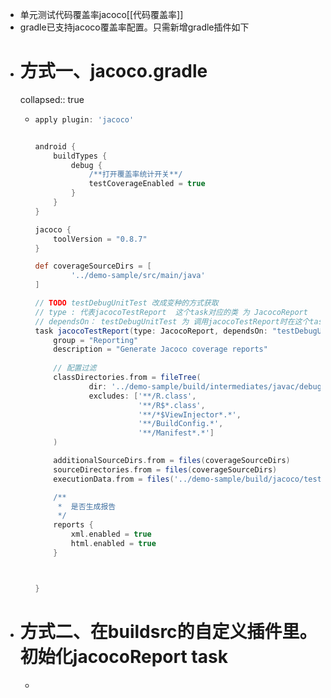 - 单元测试代码覆盖率jacoco[[代码覆盖率]]
- gradle已支持jacoco覆盖率配置。只需新增gradle插件如下
- # 方式一、jacoco.gradle
  collapsed:: true
	- ```groovy
	  apply plugin: 'jacoco'
	  
	  
	  android {
	      buildTypes {
	          debug {
	              /**打开覆盖率统计开关**/
	              testCoverageEnabled = true
	          }
	      }
	  }
	  
	  jacoco {
	      toolVersion = "0.8.7"
	  }
	  
	  def coverageSourceDirs = [
	          '../demo-sample/src/main/java'
	  ]
	  
	  // TODO testDebugUnitTest 改成变种的方式获取
	  // type : 代表jacocoTestReport  这个task对应的类 为 JacocoReport
	  // dependsOn： testDebugUnitTest 为 调用jacocoTestReport时在这个task之前先执行testDebugUnitTest
	  task jacocoTestReport(type: JacocoReport, dependsOn: "testDebugUnitTest") {
	      group = "Reporting"
	      description = "Generate Jacoco coverage reports"
	      
	      // 配置过滤
	      classDirectories.from = fileTree(
	              dir: '../demo-sample/build/intermediates/javac/debug/classes',
	              excludes: ['**/R.class',
	                         '**/R$*.class',
	                         '**/*$ViewInjector*.*',
	                         '**/BuildConfig.*',
	                         '**/Manifest*.*']
	      )
	  
	      additionalSourceDirs.from = files(coverageSourceDirs)
	      sourceDirectories.from = files(coverageSourceDirs)
	      executionData.from = files('../demo-sample/build/jacoco/testDebugUnitTest.exec')
	  
	      /**
	       *  是否生成报告
	       */
	      reports {
	          xml.enabled = true
	          html.enabled = true
	      }
	  
	  
	  
	  }
	  ```
- # 方式二、在buildsrc的自定义插件里。初始化jacocoReport task
	-